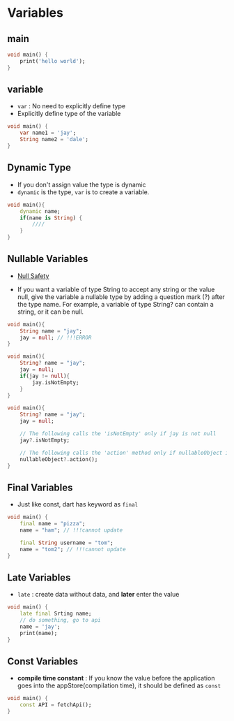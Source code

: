 # Variables

## main

```dart
void main() {
    print('hello world');
}
```

## variable
- `var` : No need to explicitly define type
- Explicitly define type of the variable

```dart
void main() {
    var name1 = 'jay';
    String name2 = 'dale'; 
}
```

## Dynamic Type

- If you don't assign value the type is dynamic
- `dynamic` is the type, `var` is to create a variable.

```dart
void main(){
    dynamic name;
    if(name is String) {
        ////
    }
}
```

## Nullable Variables

- [Null Safety](https://dart.cn/codelabs/null-safety#:~:text=If%20you%20want%20a%20variable,or%20it%20can%20be%20null.)

- If you want a variable of type String to accept any string or the value null, give the variable a nullable type by adding a question mark (?) after the type name. For example, a variable of type String? can contain a string, or it can be null.

```dart
void main(){
    String name = "jay";
    jay = null; // !!!ERROR
}

void main(){
    String? name = "jay";
    jay = null;
    if(jay != null){
        jay.isNotEmpty;
    }
}

void main(){
    String? name = "jay";
    jay = null;

    // The following calls the 'isNotEmpty' only if jay is not null
    jay?.isNotEmpty;

    // The following calls the 'action' method only if nullableObject is not null
    nullableObject?.action();
}

```

## Final Variables

- Just like const, dart has keyword as `final`

```dart
void main() {
    final name = "pizza";
    name = "ham"; // !!!cannot update

    final String username = "tom";
    name = "tom2"; // !!!cannot update
}
```

## Late Variables

- `late` : create data without data, and **later** enter the value

```dart
void main() {
    late final Srting name;
    // do something, go to api
    name = 'jay';
    print(name);
}
```

## Const Variables

- **compile time constant** : If you know the value before the application goes into the appStore(compilation time), it should be defined as `const`

```dart
void main() {
    const API = fetchApi();
}
```
